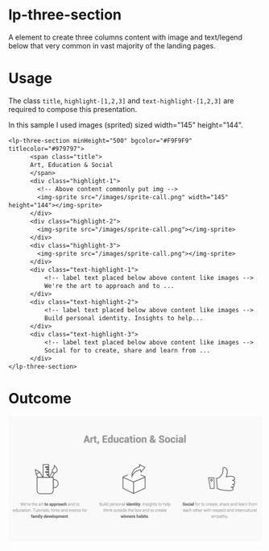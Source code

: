 # lp-three-section

A element to create three columns content with image and text/legend below that 
very common in vast majority of the landing pages.

Usage
=====
The class `title`, `highlight-[1,2,3]` and `text-highlight-[1,2,3]` are required
to compose this presentation.

In this sample I used images (sprited) sized width="145" height="144".

```
<lp-three-section minHeight="500" bgcolor="#F9F9F9" titlecolor="#979797">
      <span class="title">
      Art, Education & Social 
      </span>
      <div class="highlight-1">
        <!-- Above content commonly put img -->
        <img-sprite src="/images/sprite-call.png" width="145" height="144"></img-sprite>
      </div>
      <div class="highlight-2">
        <img-sprite src="/images/sprite-call.png"></img-sprite>
      </div>
      <div class="highlight-3">
        <img-sprite src="/images/sprite-call.png"></img-sprite>
      </div>
      <div class="text-highlight-1">
          <!-- label text placed below above content like images -->
          We're the art to approach and to ...
      </div>
      <div class="text-highlight-2">
          <!-- label text placed below above content like images -->
          Build personal identity. Insights to help... 
      </div>
      <div class="text-highlight-3">
          <!-- label text placed below above content like images -->
          Social for to create, share and learn from ... 
      </div>            
</lp-three-section>
```

Outcome
=======
![](https://github.com/horacioibrahim/landingpage-elements/blob/master/lp-three-section/outcome.png)
